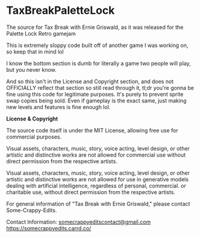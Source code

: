 # TaxBreakPaletteLock
The source for Tax Break with Ernie Griswald, as it was released for the Palette Lock Retro gamejam

This is extremely sloppy code built off of another game I was working on, so keep that in mind lol

I know the bottom section is dumb for literally a game two people will play, but you never know.

And so this isn't in the License and Copyright section, and does not OFFICIALLY reflect that section so still read through it,
tl;dr you're gonna be fine using this code for legitimate purposes. It's purely to prevent sprite swap copies being sold. 
Even if gameplay is the exact same, just making new levels and features is fine enough lol.


**License & Copyright**

The source code itself is under the MIT License, allowing free use for commercial purposes.

Visual assets, characters, music, story, voice acting, level design, or other artistic and distinctive works are not allowed for commercial use 
without direct permission from the respective artists.

Visual assets, characters, music, story, voice acting, level design, or other artistic and distinctive works are not allowed for 
use in generative models dealing with artificial intelligence, regardless of personal, commercial. or
charitable use, without direct permission from the respective artists.

For general information of "Tax Break with Ernie Griswald," please contact Some-Crappy-Edits.

Contact Information:
somecrappyeditscontact@gmail.com
https://somecrappyedits.carrd.co/
